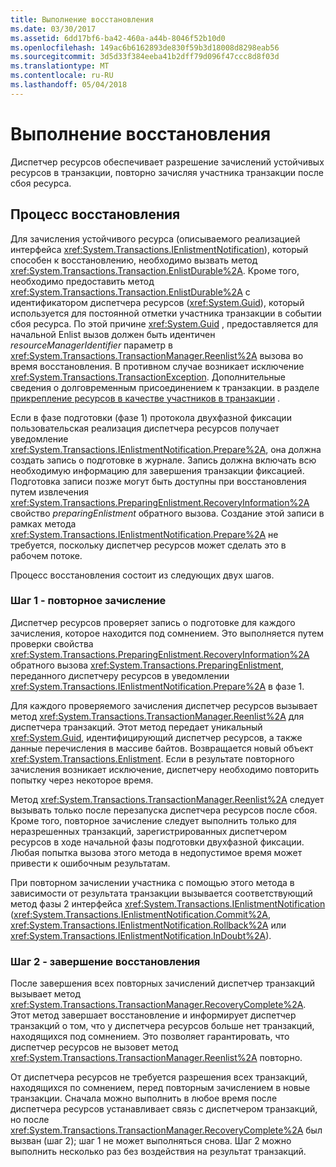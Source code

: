 ```yaml
---
title: Выполнение восстановления
ms.date: 03/30/2017
ms.assetid: 6dd17bf6-ba42-460a-a44b-8046f52b10d0
ms.openlocfilehash: 149ac6b6162893de830f59b3d18008d8298eab56
ms.sourcegitcommit: 3d5d33f384eeba41b2dff79d096f47ccc8d8f03d
ms.translationtype: MT
ms.contentlocale: ru-RU
ms.lasthandoff: 05/04/2018
---
```

# <a name="performing-recovery"></a>Выполнение восстановления
Диспетчер ресурсов обеспечивает разрешение зачислений устойчивых ресурсов в транзакции, повторно зачисляя участника транзакции после сбоя ресурса.  
  
## <a name="the-recovery-process"></a>Процесс восстановления  
 Для зачисления устойчивого ресурса (описываемого реализацией интерфейса <xref:System.Transactions.IEnlistmentNotification>), который способен к восстановлению, необходимо вызвать метод <xref:System.Transactions.Transaction.EnlistDurable%2A>. Кроме того, необходимо предоставить метод <xref:System.Transactions.Transaction.EnlistDurable%2A> с идентификатором диспетчера ресурсов (<xref:System.Guid>), который используется для постоянной отметки участника транзакции в событии сбоя ресурса. По этой причине <xref:System.Guid> , предоставляется для начальной Enlist вызов должен быть идентичен *resourceManagerIdentifier* параметр в <xref:System.Transactions.TransactionManager.Reenlist%2A> вызова во время восстановления. В противном случае возникает исключение <xref:System.Transactions.TransactionException>. Дополнительные сведения о долговременным присоединением к транзакции. в разделе [прикрепление ресурсов в качестве участников в транзакции](../../../../docs/framework/data/transactions/enlisting-resources-as-participants-in-a-transaction.md) .  
  
 Если в фазе подготовки (фазе 1) протокола двухфазной фиксации пользовательская реализация диспетчера ресурсов получает уведомление <xref:System.Transactions.IEnlistmentNotification.Prepare%2A>, она должна создать запись о подготовке в журнале. Запись должна включать всю необходимую информацию для завершения транзакции фиксацией. Подготовка записи позже могут быть доступны при восстановления путем извлечения <xref:System.Transactions.PreparingEnlistment.RecoveryInformation%2A> свойство *preparingEnlistment* обратного вызова. Создание этой записи в рамках метода <xref:System.Transactions.IEnlistmentNotification.Prepare%2A> не требуется, поскольку диспетчер ресурсов может сделать это в рабочем потоке.  
  
 Процесс восстановления состоит из следующих двух шагов.  
  
### <a name="step-1---reenlist"></a>Шаг 1 - повторное зачисление  
 Диспетчер ресурсов проверяет запись о подготовке для каждого зачисления, которое находится под сомнением. Это выполняется путем проверки свойства <xref:System.Transactions.PreparingEnlistment.RecoveryInformation%2A> обратного вызова <xref:System.Transactions.PreparingEnlistment>, переданного диспетчеру ресурсов в уведомлении <xref:System.Transactions.IEnlistmentNotification.Prepare%2A> в фазе 1.  
  
 Для каждого проверяемого зачисления диспетчер ресурсов вызывает метод <xref:System.Transactions.TransactionManager.Reenlist%2A> для диспетчера транзакций. Этот метод передает уникальный <xref:System.Guid>, идентифицирующий диспетчер ресурсов, а также данные перечисления в массиве байтов. Возвращается новый объект <xref:System.Transactions.Enlistment>. Если в результате повторного зачисления возникает исключение, диспетчеру необходимо повторить попытку через некоторое время.  
  
 Метод <xref:System.Transactions.TransactionManager.Reenlist%2A> следует вызывать только после перезапуска диспетчера ресурсов после сбоя. Кроме того, повторное зачисление следует выполнить только для неразрешенных транзакций, зарегистрированных диспетчером ресурсов в ходе начальной фазы подготовки двухфазной фиксации. Любая попытка вызова этого метода в недопустимое время может привести к ошибочным результатам.  
  
 При повторном зачислении участника с помощью этого метода в зависимости от результата транзакции вызывается соответствующий метод фазы 2 интерфейса <xref:System.Transactions.IEnlistmentNotification> (<xref:System.Transactions.IEnlistmentNotification.Commit%2A>, <xref:System.Transactions.IEnlistmentNotification.Rollback%2A> или <xref:System.Transactions.IEnlistmentNotification.InDoubt%2A>).  
  
### <a name="step-2---completing-the-recovery"></a>Шаг 2 - завершение восстановления  
 После завершения всех повторных зачислений диспетчер транзакций вызывает метод <xref:System.Transactions.TransactionManager.RecoveryComplete%2A>. Этот метод завершает восстановление и информирует диспетчер транзакций о том, что у диспетчера ресурсов больше нет транзакций, находящихся под сомнением. Это позволяет гарантировать, что диспетчер ресурсов не вызовет метод <xref:System.Transactions.TransactionManager.Reenlist%2A> повторно.  
  
 От диспетчера ресурсов не требуется разрешения всех транзакций, находящихся по сомнением, перед повторным зачислением в новые транзакции. Сначала можно выполнить в любое время после диспетчера ресурсов устанавливает связь с диспетчером транзакций, но после <xref:System.Transactions.TransactionManager.RecoveryComplete%2A> был вызван (шаг 2); шаг 1 не может выполняться снова. Шаг 2 можно выполнить несколько раз без воздействия на результат транзакций.
